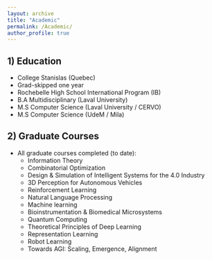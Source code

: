 ```yaml
---
layout: archive
title: "Academic"
permalink: /Academic/
author_profile: true
---
```


## 1) Education 

- College Stanislas (Quebec)
- Grad-skipped one year
- Rochebelle High School International Program (IB)
- B.A Multidisciplinary (Laval University)
- M.S Computer Science (Laval University / CERVO) 
- M.S Computer Science (UdeM / Mila) 
 



## 2) Graduate Courses

- All graduate courses completed (to date):
    * Information Theory
    * Combinatorial Optimization
    * Design & Simulation of Intelligent Systems for the 4.0 Industry
    * 3D Perception for Autonomous Vehicles
    * Reinforcement Learning
    * Natural Language Processing
    * Machine learning
    * Bioinstrumentation & Biomedical Microsystems
    * Quantum Computing
    * Theoretical Principles of Deep Learning
    * Representation Learning
    * Robot Learning 
    * Towards AGI: Scaling, Emergence, Alignment
